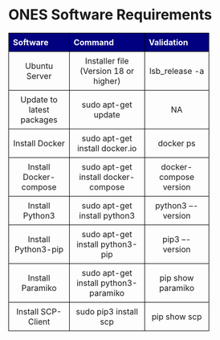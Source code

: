 # ONES Software Requirements

|Software            |Command                                |Validation|
|--------------------|----------------------------------------|----------|
|Ubuntu Server       |Installer file (Version 18 or higher)   |lsb_release -a|
|Update to latest packages|sudo apt-get update                |NA         |
|Install Docker           |sudo apt-get install docker.io     |docker ps​  |
|Install Docker-compose   |sudo apt-get install docker-compose |docker-compose version​|
|Install Python3          |sudo apt-get install python3        |python3 –-version|
|Install Python3-pip      |sudo apt-get install python3-pip    |pip3 –-version   |
|Install Paramiko         |sudo apt-get install python3-paramiko|​pip show paramiko|
|Install SCP-Client        |sudo pip3 install scp                |pip show scp|

<!-- markdownlint-disable MD033 -->
<style>
  table {
    border-collapse: collapse;
    table-layout: fixed;
    width: 400px;
  }
  th{
    border: 1px solid black;
    padding: 8px;
    text-align: left;
    color: white;
    background-color:  #000080;
  }

  td {
    border: 1px solid black;
    padding: 8px;
    text-align: center;
    vertical-align: middle;
    word-wrap: break-word;
  }
</style>
















